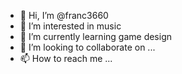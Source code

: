 - 👋 Hi, I’m @franc3660
- 👀 I’m interested in music
- 🌱 I’m currently learning game design
- 💞️ I’m looking to collaborate on ...
- 📫 How to reach me ...

<!---
franc3660/franc3660 is a ✨ special ✨ repository because its `README.md` (this file) appears on your GitHub profile.
You can click the Preview link to take a look at your changes.
--->
